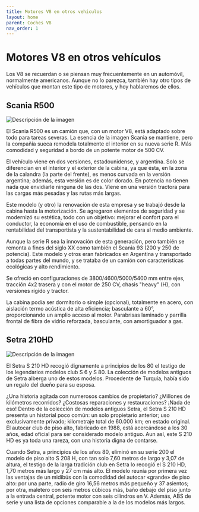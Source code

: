```yaml
---
title: Motores V8 en otros vehículos
layout: home
parent: Coches V8
nav_order: 1
---
```


# Motores V8 en otros vehículos

Los V8 se recuerdan o se piensan muy frecuentemente en un automóvil, normalmente americanos. Aunque no lo parezca, también hay otro tipos de vehículos que montan este tipo de motores, y hoy hablaremos de ellos.


## Scania R500

<image src="https://d2e5b8shawuel2.cloudfront.net/vehicle/311785/hlv/600.jpg" alt="Descripción de la imagen">



El Scania R500 es un camión que, con un motor V8, está adaptado sobre todo para tareas severas. La esencia de la imagen Scania se mantiene, pero la compañía sueca remodela totalmente el interior en su nueva serie R. Más comodidad y seguridad a bordo de un potente motor de 500 CV.

El vehículo viene en dos versiones, estadounidense, y argentina. Solo se diferencian en el interior y el exterior de la cabina, ya que ésta, en la zona de la calandra (la parte del frente), es menos curvada en la versión argentina; además, esta versión es de color dorado. En potencia no tienen nada que envidiarle ninguna de las dos. Viene en una versión tractora para las cargas más pesadas y las rutas más largas.

Este modelo (y otro) la renovación de esta empresa y se trabajó desde la cabina hasta la motorización. Se agregaron elementos de seguridad y se modernizó su estética, todo con un objetivo: mejorar el confort para el conductor, la economía en el uso de combustible, pensando en la rentabilidad del transportista y la sustentabilidad de cara al medio ambiente.

Aunque la serie R sea la innovación de esta generación, pero también se remonta a fines del siglo XX como también el Scania 93 (200 y 250 de potencia). Este modelo y otros eran fabricados en Argentina y transportado a todas partes del mundo, y se trataba de un camión con características ecológicas y alto rendimiento.

Se ofreció en configuraciones de 3800/4600/5000/5400 mm entre ejes, tracción 4x2 trasera y con el motor de 250 CV, chasis "heavy" (H), con versiones rígido y tractor.

La cabina podía ser dormitorio o simple (opcional), totalmente en acero, con aislación termo acústica de alta eficiencia; basculante a 60°, proporcionando un amplio acceso al motor. Parabrisas laminado y parrilla frontal de fibra de vidrio reforzada, basculante, con amortiguador a gas.



## Setra 210HD


<image src="https://en.setra-club.com/graphics/gallery/full/40_autowp-ru-setra-s210-hd-3-1.jpg" alt="Descripción de la imagen">

  
El Setra S 210 HD recogió dignamente a principios de los 80 el testigo de los legendarios modelos club S 6 y S 80. La colección de modelos antiguos de Setra alberga uno de estos modelos. Procedente de Turquía, había sido un regalo del dueño para su esposa.

¿Una historia agitada con numerosos cambios de propietario? ¿Millones de kilómetros recorridos? ¿Costosas reparaciones y restauraciones? ¡Nada de eso! Dentro de la colección de modelos antiguos Setra, el Setra S 210 HD presenta un historial poco común: un solo propietario anterior; uso exclusivamente privado; kilometraje total de 60.000 km; en estado original. El autocar club de piso alto, fabricado en 1988, está acercándose a los 30 años, edad oficial para ser considerado modelo antiguo. Aun así, este S 210 HD es ya toda una rareza, con una historia digna de contarse.

Cuando Setra, a principios de los años 80, eliminó en su serie 200 el modelo de piso alto S 208 H, con tan solo 7,60 metros de largo y 3,07 de altura, el testigo de la larga tradición club en Setra lo recogió el S 210 HD, 1,70 metros más largo y 27 cm más alto. El modelo reunía por primera vez las ventajas de un midibús con la comodidad del autocar «grande» de piso alto: por una parte, radio de giro 16,56 metros más pequeño y 37 asientos; por otra, maletero con seis metros cúbicos más, baño debajo del piso junto a la entrada central, potente motor con seis cilindros en V. Además, ABS de serie y una lista de opciones comparable a la de los modelos más largos.



